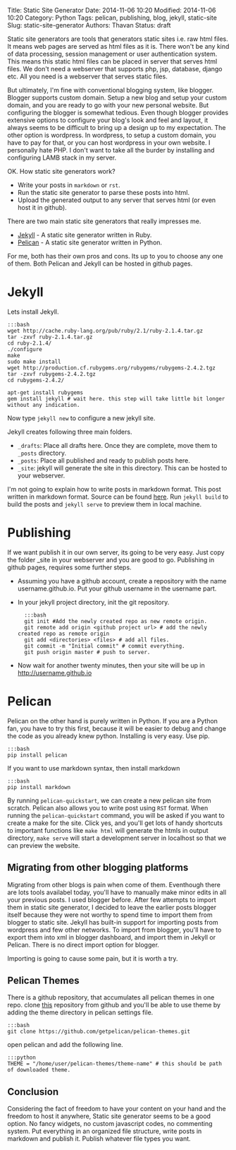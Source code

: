 Title: Static Site Generator
Date: 2014-11-06 10:20
Modified: 2014-11-06 10:20
Category: Python
Tags: pelican, publishing, blog, jekyll, static-site
Slug: static-site-generator
Authors: Thavan
Status: draft

Static site generators are tools that generators static sites i.e. raw html files. It means web pages are served as html files as it is. There won't be any kind of data processing, session management or user authentication system. This means this static html files can be placed in server that serves html files. We don't need a webserver that supports php, jsp, database, django etc. All you need is a webserver that serves static files.

But ultimately, I'm fine with conventional blogging system, like blogger. Blogger supports custom domain. Setup a new blog and setup your custom domain, and you are ready to go with your new personal website. But configuring the blogger is somewhat tedious. Even though blogger provides extensive options to configure your blog's look and feel and layout, it always seems to be difficult to bring up a design up to my expectation. The other option is wordpress. In wordpress, to setup a custom domain, you have to pay for that, or you can host wordpress in your own website. I personally hate PHP. I don't want to take all the burder by installing and configuring LAMB stack in my server.

OK. How static site generators work?

* Write your posts in `markdown` or `rst`.
* Run the static site generator to parse these posts into html.
* Upload the generated output to any server that serves html (or even host it in github).

There are two main static site generators that really impresses me.

* [Jekyll][jekyll] - A static site generator written in Ruby.
* [Pelican][pelican] - A static site generator written in Python.

For me, both has their own pros and cons. Its up to you to choose any one of them. Both Pelican and Jekyll can be hosted in github pages.

Jekyll
======
Lets install Jekyll.

	:::bash
	wget http://cache.ruby-lang.org/pub/ruby/2.1/ruby-2.1.4.tar.gz
	tar -zxvf ruby-2.1.4.tar.gz
	cd ruby-2.1.4/
	./configure
	make
	sudo make install
	wget http://production.cf.rubygems.org/rubygems/rubygems-2.4.2.tgz
	tar -zxvf rubygems-2.4.2.tgz
	cd rubygems-2.4.2/

	apt-get install rubygems
	gem install jekyll # wait here. this step will take little bit longer without any indication.

Now type `jekyll new` to configure a new jekyll site.

Jekyll creates following three main folders.

* `_drafts`: Place all drafts here. Once they are complete, move them to `_posts` directory.
* `_posts`: Place all published and ready to publish posts here.
* `_site`: jekyll will generate the site in this directory. This can be hosted to your webserver.

I'm not going to explain how to write posts in markdown format. This post written in markdown format. Source can be found [here][post-source].
Run `jekyll build` to build the posts and `jekyll serve` to preview them in local machine.

Publishing
==========
If we want publish it in our own server, its going to be very easy. Just copy the folder _site in your webserver and you are good to go.
Publishing in github pages, requires some further steps.

* Assuming you have a github account, create a repository with the name username.github.io. Put your github username in the username part.
* In your jekyll project directory, init the git repository.

		:::bash
		git init #Add the newly created repo as new remote origin.
		git remote add origin <github project url> # add the newly created repo as remote origin
		git add <directories> <files> # add all files.
		git commit -m "Initial commit" # commit everything.
		git push origin master # push to server.

* Now wait for another twenty minutes, then your site will be up in http://username.github.io

Pelican
=======

Pelican on the other hand is purely written in Python. If you are a Python fan, you have to try this first, because it will be easier to debug and change the code as you already knew python. Installing is very easy. Use pip.

	:::bash
	pip install pelican

If you want to use markdown syntax, then install markdown

	:::bash
	pip install markdown
	
By running ``pelican-quickstart``, we can create a new pelican site from scratch. Pelican also allows you to write post using `RST` format. When running the ``pelican-quickstart`` command, you will be asked if you want to create a make for the site. Click yes, and you'll get lots of handy shortcuts to important functions like ``make html`` will generate the htmls in output directory, ``make serve`` will start a development server in localhost so that we can preview the website.

Migrating from other blogging platforms
---------------------------------------
Migrating from other blogs is pain when come of them. Eventhough there are lots tools availabel today, you'll have to manually make minor edits in all your previous posts. I used blogger before. After few attempts to import them in static site generator, I decided to leave the earlier posts blogger itself because they were not worthy to spend time to import them from blogger to static site. Jekyll has built-in support for importing posts from wordpress and few other networks. To import from blogger, you'll have to export them into xml in blogger dashboard, and import them in Jekyll or Pelican. There is no direct import option for blogger.

Importing is going to cause some pain, but it is worth a try.

Pelican Themes
--------------
There is a github repository, that accumulates all pelican themes in one repo. clone [this][theme-repo] repository from github and you'll be able to use theme by adding the theme directory in pelican settings file.

	:::bash
	git clone https://github.com/getpelican/pelican-themes.git
	
open pelican and add the following line.

	:::python
	THEME = "/home/user/pelican-themes/theme-name" # this should be path of downloaded theme.
	
Conclusion
----------
Considering the fact of freedom to have your content on your hand and the freedom to host it anywhere, Static site generator seems to be a good option. No fancy widgets, no custom javascript codes, no commenting system. Put everything in an organized file structure, write posts in markdown and publish it. Publish whatever file types you want.

[theme-repo]: https://github.com/getpelican/pelican-themes
[jekyll]: http://jekyllrb.com/
[pelican]: http://docs.getpelican.com/
[post-source]: https://raw.githubusercontent.com/thavan/site/master/content/static-site-generators.md
